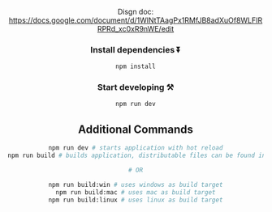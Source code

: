 <div align="center"> 

Disgn doc: https://docs.google.com/document/d/1WlNtTAagPx1RMfJB8adXuOf8WLFIRRPRd_xc0xR9nWE/edit
### Install dependencies ⏬

```bash
npm install
```

### Start developing ⚒️

```bash
npm run dev
```

## Additional Commands

```bash
npm run dev # starts application with hot reload
npm run build # builds application, distributable files can be found in "dist" folder

# OR

npm run build:win # uses windows as build target
npm run build:mac # uses mac as build target
npm run build:linux # uses linux as build target
```
